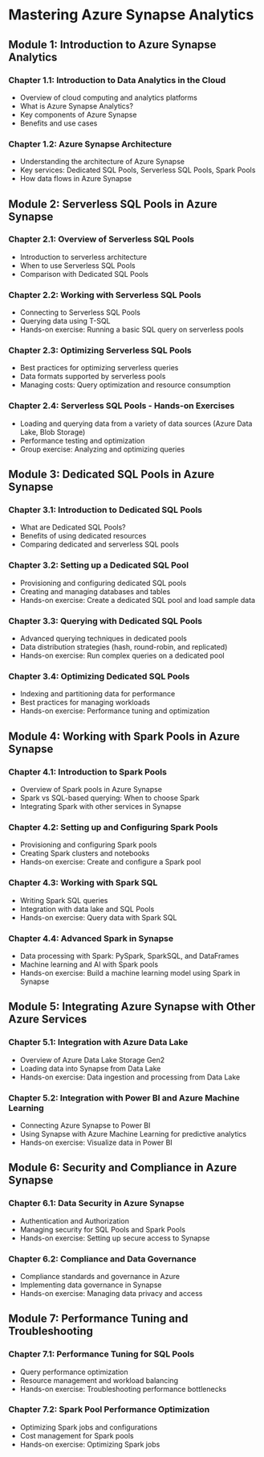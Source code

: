 
# Mastering Azure Synapse Analytics

## Module 1: Introduction to Azure Synapse Analytics

### Chapter 1.1: Introduction to Data Analytics in the Cloud
- Overview of cloud computing and analytics platforms
- What is Azure Synapse Analytics?
- Key components of Azure Synapse
- Benefits and use cases

### Chapter 1.2: Azure Synapse Architecture
- Understanding the architecture of Azure Synapse
- Key services: Dedicated SQL Pools, Serverless SQL Pools, Spark Pools
- How data flows in Azure Synapse

## Module 2: Serverless SQL Pools in Azure Synapse

### Chapter 2.1: Overview of Serverless SQL Pools
- Introduction to serverless architecture
- When to use Serverless SQL Pools
- Comparison with Dedicated SQL Pools

### Chapter 2.2: Working with Serverless SQL Pools
- Connecting to Serverless SQL Pools
- Querying data using T-SQL
- Hands-on exercise: Running a basic SQL query on serverless pools

### Chapter 2.3: Optimizing Serverless SQL Pools
- Best practices for optimizing serverless queries
- Data formats supported by serverless pools
- Managing costs: Query optimization and resource consumption

### Chapter 2.4: Serverless SQL Pools - Hands-on Exercises
- Loading and querying data from a variety of data sources (Azure Data Lake, Blob Storage)
- Performance testing and optimization
- Group exercise: Analyzing and optimizing queries

## Module 3: Dedicated SQL Pools in Azure Synapse

### Chapter 3.1: Introduction to Dedicated SQL Pools
- What are Dedicated SQL Pools?
- Benefits of using dedicated resources
- Comparing dedicated and serverless SQL pools

### Chapter 3.2: Setting up a Dedicated SQL Pool
- Provisioning and configuring dedicated SQL pools
- Creating and managing databases and tables
- Hands-on exercise: Create a dedicated SQL pool and load sample data

### Chapter 3.3: Querying with Dedicated SQL Pools
- Advanced querying techniques in dedicated pools
- Data distribution strategies (hash, round-robin, and replicated)
- Hands-on exercise: Run complex queries on a dedicated pool

### Chapter 3.4: Optimizing Dedicated SQL Pools
- Indexing and partitioning data for performance
- Best practices for managing workloads
- Hands-on exercise: Performance tuning and optimization

## Module 4: Working with Spark Pools in Azure Synapse

### Chapter 4.1: Introduction to Spark Pools
- Overview of Spark pools in Azure Synapse
- Spark vs SQL-based querying: When to choose Spark
- Integrating Spark with other services in Synapse

### Chapter 4.2: Setting up and Configuring Spark Pools
- Provisioning and configuring Spark pools
- Creating Spark clusters and notebooks
- Hands-on exercise: Create and configure a Spark pool

### Chapter 4.3: Working with Spark SQL
- Writing Spark SQL queries
- Integration with data lake and SQL Pools
- Hands-on exercise: Query data with Spark SQL

### Chapter 4.4: Advanced Spark in Synapse
- Data processing with Spark: PySpark, SparkSQL, and DataFrames
- Machine learning and AI with Spark pools
- Hands-on exercise: Build a machine learning model using Spark in Synapse

## Module 5: Integrating Azure Synapse with Other Azure Services

### Chapter 5.1: Integration with Azure Data Lake
- Overview of Azure Data Lake Storage Gen2
- Loading data into Synapse from Data Lake
- Hands-on exercise: Data ingestion and processing from Data Lake

### Chapter 5.2: Integration with Power BI and Azure Machine Learning
- Connecting Azure Synapse to Power BI
- Using Synapse with Azure Machine Learning for predictive analytics
- Hands-on exercise: Visualize data in Power BI

## Module 6: Security and Compliance in Azure Synapse

### Chapter 6.1: Data Security in Azure Synapse
- Authentication and Authorization
- Managing security for SQL Pools and Spark Pools
- Hands-on exercise: Setting up secure access to Synapse

### Chapter 6.2: Compliance and Data Governance
- Compliance standards and governance in Azure
- Implementing data governance in Synapse
- Hands-on exercise: Managing data privacy and access

## Module 7: Performance Tuning and Troubleshooting

### Chapter 7.1: Performance Tuning for SQL Pools
- Query performance optimization
- Resource management and workload balancing
- Hands-on exercise: Troubleshooting performance bottlenecks

### Chapter 7.2: Spark Pool Performance Optimization
- Optimizing Spark jobs and configurations
- Cost management for Spark pools
- Hands-on exercise: Optimizing Spark jobs


